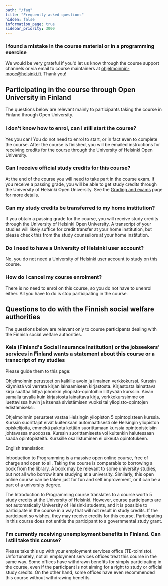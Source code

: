 ```yaml
---
path: "/faq"
title: "Frequently asked questions"
hidden: false
information_page: true
sidebar_priority: 3000
---
```


<table-of-contents></table-of-contents>

### I found a mistake in the course material or in a programming exercise

We would be very grateful if you'd let us know through the course support channels or via email to course maintainers at ohjelmoinnin-mooc@helsinki.fi. Thank you!

## Participating in the course through Open University in Finland
<notice>The questions below are relevant mainly to participants taking the course in Finland through Open University.</notice>

### I don't know how to enrol, can I still start the course?

Yes you can! You do not need to enrol to start, or in fact even to complete the course. After the course is finished, you will be emailed instructions for receiving credits for the course through the University of Helsinki Open University.

### Can I receive official study credits for this course?

At the end of the course you will need to take part in the course exam. If you receive a passing grade, you will be able to get study credits through the University of Helsinki Open University. See the [Grading and exams](/grading-and-exams) page for more details.

### Can my study credits be transferred to my home institution?

If you obtain a passing grade for the course, you will receive study credits through the University of Helsinki Open University. A transcript of your studies will likely suffice for credit transfer at your home institution, but please check this from the study counsellors at your home institution.

### Do I need to have a University of Helsinki user account?

No, you do not need a University of Helsinki user account to study on this course.

### How do I cancel my course enrolment?

There is no need to enrol on this course, so you do not have to unenrol either. All you have to do is stop participating in the course.

## Questions to do with the Finnish social welfare authorities

<notice>The questions below are relevant only to course participants dealing with the Finnish social welfare authorities.</notice>

### Kela (Finland's Social Insurance Institution) or the jobseekers' services in Finland wants a statement about this course or a transcript of my studies

Please guide them to this page:

Ohjelmoinnin perusteet on kaikille avoin ja ilmainen verkkokurssi. Kurssin käymistä voi verrata kirjan lainaamiseen kirjastosta. Kirjastosta lainattava kirja saattaa liittyä johonkin yliopisto-opintoihin liittyvään kurssiin. Aivan samalla tavalla kuin kirjastosta lainattava kirja, verkkokurssimme on luettavissa huvin ja itsensä sivistämisen vuoksi tai yliopisto-opintojen edistämiseksi.

Ohjelmoinnin perusteet vastaa Helsingin yliopiston 5 opintopisteen kurssia. Kurssin suorittajat eivät kuitenkaan automaattisesti ole Helsingin yliopiston opiskelijoita, emmekä pakota ketään suorittamaan kurssia opintopisteisiin johtavassa muodossa. Kurssin suorittamisesta voi kuitenkin halutessaan saada opintopisteitä. Kurssille osallistuminen ei oikeuta opintotukeen.

English translation:

Introduction to Programming is a massive open online course, free of charge and open to all. Taking the course is comparable to borrowing a book from the library. A book may be relevant to some university studies, but not all who borrow it are studying at a university. Similarly, this open online course can be taken just for fun and self improvement, or it can be a part of a university degree.

The Introduction to Programming course translates to a course worth 5 study credits at the University of Helsinki. However, course participants are not automatically University of Helsinki students, and it is possible to participate in the course in a way that will not result in study credits. If the participant so wishes, they may receive credits for this course. Participating in this course does not entitle the participant to a governmental study grant.

### I'm currently receiving unemployment benefits in Finland. Can I still take this course? 

Please take this up with your employment services office (TE-toimisto). Unfortunately, not all employment services offices treat this course in the same way. Some offices have withdrawn benefits for simply participating in the course, even if the participant is not aiming for a right to study or official study credits. On the other hand, some offices have even recommended this course without withdrawing benefits.

